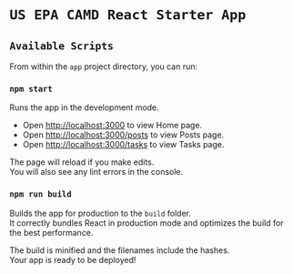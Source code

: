 # `US EPA CAMD React Starter App`

## `Available Scripts`

From within the `app` project directory, you can run:

### `npm start`

Runs the app in the development mode.<br />
* Open [http://localhost:3000](http://localhost:3000) to view Home page.
* Open [http://localhost:3000/posts](http://localhost:3000/posts) to view Posts page.
* Open [http://localhost:3000/tasks](http://localhost:3000/tasks) to view Tasks page.

The page will reload if you make edits.<br />
You will also see any lint errors in the console.

### `npm run build`

Builds the app for production to the `build` folder.<br />
It correctly bundles React in production mode and optimizes the build for the best performance.

The build is minified and the filenames include the hashes.<br />
Your app is ready to be deployed!